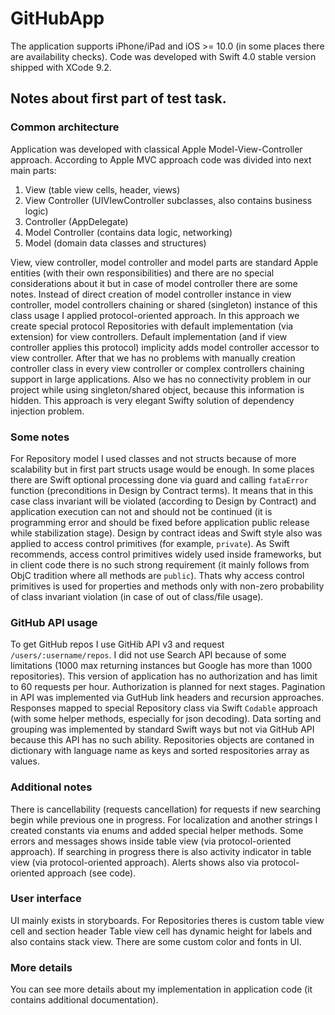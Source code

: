 # GitHubApp
The application supports iPhone/iPad and iOS >= 10.0 (in some places there are availability checks). Code was developed with Swift 4.0 stable version shipped with XCode 9.2.


## Notes about first part of test task.

### Common architecture

Application was developed with classical Apple Model-View-Controller approach. According to Apple MVC approach code was divided into next main parts:
1. View (table view cells, header, views)
2. View Controller (UIVIewController subclasses, also contains business logic)
3. Controller (AppDelegate)
4. Model Controller (contains data logic, networking)
5. Model (domain data classes and structures)

View, view controller, model controller and model parts are standard Apple entities (with their own responsibilities) and there are no special considerations about it but in case of model controller there are some notes.
Instead of direct creation of model controller instance in view controller, model controllers chaining or shared (singleton) instance of this class usage I applied protocol-oriented approach.
In this approach we create special protocol Repositories with default implementation (via extension) for view controllers.
Default implementation (and if view controller applies this protocol) implicity adds model controller accessor to view controller.
After that we has no problems with manually creation controller class in every view controller or complex controllers chaining support in large applications.
Also we has no connectivity problem in our project while using singleton/shared object, because this information is hidden.
This approach is very elegant Swifty solution of dependency injection problem.

### Some notes

For Repository model I used classes and not structs because of more scalability but in first part structs usage would be enough.
In some places there are Swift optional processing done via guard and calling `fataError` function (preconditions in Design by Contract terms).
It means that in this case class invariant will be violated (according to Design by Contract) and application execution can not and should not be continued (it is programming error and should be fixed before application public release while stabilization stage).
Design by contract ideas and Swift style also was applied to access control primitives (for example, `private`).
As Swift recommends, access control primitives widely used inside frameworks, but in client code there is no such strong requirement (it mainly follows from ObjC tradition where all methods are `public`).
Thats why access control primitives is used for properties and methods only with non-zero probability of class invariant violation (in case of out of class/file usage).

### GitHub API usage
To get GitHub repos I use GitHib API v3 and request `/users/:username/repos`.
I did not use Search API because of some limitations (1000 max returning instances but Google has more than 1000 repositories).
This version of application has no authorization and has limit to 60 requests per hour. Authorization is planned for next stages.
Pagination in API was implemented via GutHub link headers and recursion approaches.
Responses mapped to special Repository class via Swift `Codable` approach (with some helper methods, especially for json decoding).
Data sorting and grouping was implemented by standard Swift ways but not via GitHub API because this API has no such ability.
Repositories objects are contaned in dictionary with language name as keys and sorted respositories array as values.

### Additional notes

There is cancellability (requests cancellation) for requests if new searching begin while previous one in progress.
For localization and another strings I created constants via enums and added special helper methods.
Some errors and messages shows inside table view (via protocol-oriented approach).
If searching in progress there is also activity indicator in table view (via protocol-oriented approach).
Alerts shows also via protocol-oriented approach (see code).

### User interface

UI mainly exists in storyboards. For Repositories theres is custom table view cell and section header Table view cell has dynamic height for labels and also contains stack view.
There are some custom color and fonts in UI.

### More details

You can see more details about my implementation in application code (it contains additional documentation).
